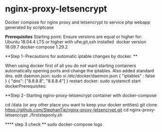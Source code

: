 # nginx-proxy-letsencrypt
Docker compose for nginx proxy and letsencrypt to service php webapp generated by scriptcase 

**Prerequisites**
Starting point: Ensure versions are equal or higher for:
Ubuntu 18.04.4 LTS or higher with ufw,git,ssh installed 
docker version 18.09.7
docker-compose 1.29.2 



**Step 1 - Precautions for automatic iptable changes by docker. **

When using docker first of all you do not want starting containers automatically opening ports and change the iptables. Also added standard dns.
edit daemon.json: sudo vi /etc/docker/daemon.json
{ "iptables" : false }
{ "dns": ["8.8.8.8", "8.8.8.4"] }
restart docker: sudo systemctl start dockerPrerequisites:

**Step 2 - Starting nginx-proxy-letsencrypt container with docker-compose

cd /data    (or any other place you want to keep your docker entities)
git clone https://github.com/StephanTie/nginx-proxy-letsencrypt.git
cd nginx-proxy-letsencrypt
./firststeponly.sh 

**** step 3 check **
sudo docker-compose logs
